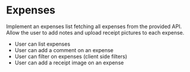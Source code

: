 # Expenses
Implement an expenses list fetching all expenses from the provided API. Allow the user to add notes and upload receipt pictures to each expense.




- User can list expenses
- User can add a comment on an expense
- User can filter on expenses (client side filters)
- User can add a receipt image on an expense


